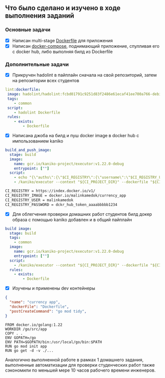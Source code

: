 ## Что было сделано и изучено в ходе выполнения заданий

### Основные задачи

- [x] Написан multi-stage [Dockerfile](../../Dockerfile) для приложения
- [x] Написан [docker-compose](../../docker-compose.yml), поднимающий приложение, спулливая его с docker hub, либо выполняя билд из Dockerfile

### Дополнительные задачи

- [x] Прикручен hadolint в пайплайн сначала на свой репозиторий, затем на репозитории всех студентов
```yml
lint:dockerfile:
 image: hadolint/hadolint:fcbd01791c9251d83f2486e61ecaf41ee700a766-debian-amd64
 tags:
    - common
 script:
    - hadolint Dockerfile
 rules:
    - exists:
        - Dockerfile
```
- [x] Написана джоба на билд и пуш docker image в docker hub с импользованием kaniko
```yml
build_and_push_image:
  stage: build
  image:
    name: gcr.io/kaniko-project/executor:v1.22.0-debug
    entrypoint: [""]
  script:
    - echo "{\"auths\":{\"$CI_REGISTRY\":{\"username\":\"$CI_REGISTRY_USER\",\"password\":\"$CI_REGISTRY_PASSWORD\"}}}" > /kaniko/.docker/config.json
    - /kaniko/executor --context "${CI_PROJECT_DIR}" --dockerfile "${CI_PROJECT_DIR}/Dockerfile" --destination "${CI_REGISTRY_IMAGE}:${CI_COMMIT_TAG}"
```

```bash
CI_REGISTRY = https://index.docker.io/v1/
CI_REGISTRY_IMAGE = docker.io/malinkamedok/currency_app
CI_REGISTRY_USER = malinkamedok
CI_REGISTRY_PASSWORD = dckr_hub_token_aaaabbbbb1234
```

- [x] Для облегчения проверки домашних работ студентов билд докер образа с помощью kaniko добавлен и в общий пайплайн

```yml
build image:
  stage: build
  tags:
    - common
  image:
    name: gcr.io/kaniko-project/executor:v1.22.0-debug
    entrypoint: [""]
  script:
    - /kaniko/executor --context "${CI_PROJECT_DIR}" --dockerfile "${CI_PROJECT_DIR}/Dockerfile" --no-push
  rules:
    - exists:
        - Dockerfile
```

- [x] Изучены и применены dev контейнеры
```json
{
  "name": "currency app",
  "dockerFile": "Dockerfile",
  "postCreateCommand": "go mod tidy",
}
```

```docker
FROM docker.io/golang:1.22
WORKDIR /go/src/app
COPY . .
ENV GOPATH=/go
ENV PATH=$GOPATH/bin:/usr/local/go/bin:$PATH
RUN go mod init app
RUN go get -d -v ./...
```

Аналогично выполненной работе в рамках 1 домашнего задания, выполненные автоматизации для проверки студенческих работ также сэкономили по меньшей мере 10 часов рабочего времени инженеров. 